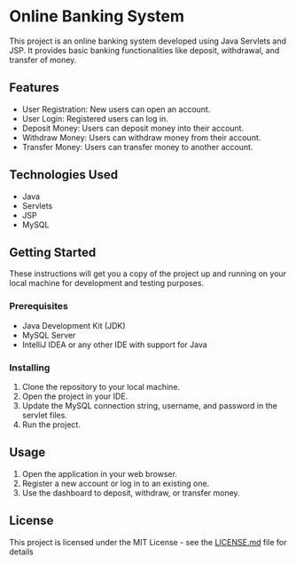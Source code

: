 # Online Banking System

This project is an online banking system developed using Java Servlets and JSP. It provides basic banking functionalities like deposit, withdrawal, and transfer of money.

## Features

- User Registration: New users can open an account.
- User Login: Registered users can log in.
- Deposit Money: Users can deposit money into their account.
- Withdraw Money: Users can withdraw money from their account.
- Transfer Money: Users can transfer money to another account.

## Technologies Used

- Java
- Servlets
- JSP
- MySQL

## Getting Started

These instructions will get you a copy of the project up and running on your local machine for development and testing purposes.

### Prerequisites

- Java Development Kit (JDK)
- MySQL Server
- IntelliJ IDEA or any other IDE with support for Java

### Installing

1. Clone the repository to your local machine.
2. Open the project in your IDE.
3. Update the MySQL connection string, username, and password in the servlet files.
4. Run the project.

## Usage

1. Open the application in your web browser.
2. Register a new account or log in to an existing one.
3. Use the dashboard to deposit, withdraw, or transfer money.

## License

This project is licensed under the MIT License - see the [LICENSE.md](LICENSE.md) file for details
